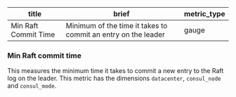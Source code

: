 title | brief | metric_type
------|-------|------------
Min Raft Commit Time | Minimum of the time it takes to commit an entry on the leader | gauge

### Min Raft commit time
This measures the minimum time it takes to commit a new entry to the Raft log on the leader. This metric has the dimensions `datacenter`, `consul_node` and `consul_mode`.